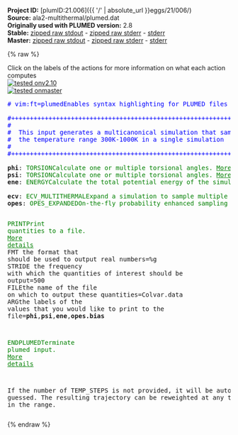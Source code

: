 **Project ID:** [plumID:21.006]({{ '/' | absolute_url }}eggs/21/006/)  
**Source:** ala2-multithermal/plumed.dat  
**Originally used with PLUMED version:** 2.8  
**Stable:** [zipped raw stdout](plumed.dat.plumed.stdout.txt.zip) - [zipped raw stderr](plumed.dat.plumed.stderr.txt.zip) - [stderr](plumed.dat.plumed.stderr)  
**Master:** [zipped raw stdout](plumed.dat.plumed_master.stdout.txt.zip) - [zipped raw stderr](plumed.dat.plumed_master.stderr.txt.zip) - [stderr](plumed.dat.plumed_master.stderr)  

{% raw %}
<div class="plumedpreheader">
<div class="headerInfo" id="value_details_data/ala2-multithermal/plumed.dat"> Click on the labels of the actions for more information on what each action computes </div>
<div class="containerBadge">
<div class="headerBadge"><a href="plumed.dat.plumed.stderr"><img src="https://img.shields.io/badge/v2.10-passing-green.svg" alt="tested onv2.10" /></a></div>
<div class="headerBadge"><a href="plumed.dat.plumed_master.stderr"><img src="https://img.shields.io/badge/master-passing-green.svg" alt="tested onmaster" /></a></div>
</div>
</div>
<pre class="plumedlisting">
<span class="plumedtooltip" style="color:blue"># vim:ft=plumed<span class="right">Enables syntax highlighting for PLUMED files in vim. See <a href="https://www.plumed.org/doc-master/user-doc/html/vim">here for more details. </a><i></i></span></span>
<br/><span style="color:blue" class="comment">#+++++++++++++++++++++++++++++++++++++++++++++++++++++++++++++++++#</span>
<span style="color:blue" class="comment">#                                                                 #</span>
<span style="color:blue" class="comment">#  This input generates a multicanonical simulation that samples  #</span>
<span style="color:blue" class="comment">#  the temperature range 300K-1000K in a single simulation        #</span>
<span style="color:blue" class="comment">#                                                                 #</span>
<span style="color:blue" class="comment">#+++++++++++++++++++++++++++++++++++++++++++++++++++++++++++++++++#</span>
<br/><b name="data/ala2-multithermal/plumed.datphi" onclick='showPath("data/ala2-multithermal/plumed.dat","data/ala2-multithermal/plumed.datphi","data/ala2-multithermal/plumed.datphi","brown")'>phi</b>: <span class="plumedtooltip" style="color:green">TORSION<span class="right">Calculate one or multiple torsional angles. <a href="https://www.plumed.org/doc-master/user-doc/html/TORSION" style="color:green">More details</a><i></i></span></span> <span class="plumedtooltip">ATOMS<span class="right">the four atoms involved in the torsional angle<i></i></span></span>=5,7,9,15
<span style="display:none;" id="data/ala2-multithermal/plumed.datphi">The TORSION action with label <b>phi</b> calculates the following quantities:<table  align="center" frame="void" width="95%" cellpadding="5%"><tr><td width="5%"><b> Quantity </b>  </td><td><b> Description </b> </td></tr><tr><td width="5%">phi.value</td><td>the TORSION involving these atoms</td></tr></table></span><b name="data/ala2-multithermal/plumed.datpsi" onclick='showPath("data/ala2-multithermal/plumed.dat","data/ala2-multithermal/plumed.datpsi","data/ala2-multithermal/plumed.datpsi","brown")'>psi</b>: <span class="plumedtooltip" style="color:green">TORSION<span class="right">Calculate one or multiple torsional angles. <a href="https://www.plumed.org/doc-master/user-doc/html/TORSION" style="color:green">More details</a><i></i></span></span> <span class="plumedtooltip">ATOMS<span class="right">the four atoms involved in the torsional angle<i></i></span></span>=7,9,15,17
<span style="display:none;" id="data/ala2-multithermal/plumed.datpsi">The TORSION action with label <b>psi</b> calculates the following quantities:<table  align="center" frame="void" width="95%" cellpadding="5%"><tr><td width="5%"><b> Quantity </b>  </td><td><b> Description </b> </td></tr><tr><td width="5%">psi.value</td><td>the TORSION involving these atoms</td></tr></table></span><b name="data/ala2-multithermal/plumed.datene" onclick='showPath("data/ala2-multithermal/plumed.dat","data/ala2-multithermal/plumed.datene","data/ala2-multithermal/plumed.datene","brown")'>ene</b>: <span class="plumedtooltip" style="color:green">ENERGY<span class="right">Calculate the total potential energy of the simulation box. <a href="https://www.plumed.org/doc-master/user-doc/html/ENERGY" style="color:green">More details</a><i></i></span></span>
<br/><span style="display:none;" id="data/ala2-multithermal/plumed.datene">The ENERGY action with label <b>ene</b> calculates something</span><b name="data/ala2-multithermal/plumed.datecv" onclick='showPath("data/ala2-multithermal/plumed.dat","data/ala2-multithermal/plumed.datecv","data/ala2-multithermal/plumed.datecv","brown")'>ecv</b>: <span class="plumedtooltip" style="color:green">ECV_MULTITHERMAL<span class="right">Expand a simulation to sample multiple temperatures simultaneously. <a href="https://www.plumed.org/doc-master/user-doc/html/ECV_MULTITHERMAL" style="color:green">More details</a><i></i></span></span> <span class="plumedtooltip">ARG<span class="right">the label of the internal energy of the system<i></i></span></span>=<b name="data/ala2-multithermal/plumed.datene">ene</b> <span class="plumedtooltip">TEMP_MAX<span class="right">the maximum of the temperature range<i></i></span></span>=1000 <span class="plumedtooltip">TEMP_STEPS<span class="right">the number of steps in temperature<i></i></span></span>=4
<span style="display:none;" id="data/ala2-multithermal/plumed.datecv">The ECV_MULTITHERMAL action with label <b>ecv</b> calculates the following quantities:<table  align="center" frame="void" width="95%" cellpadding="5%"><tr><td width="5%"><b> Quantity </b>  </td><td><b> Description </b> </td></tr><tr><td width="5%">ecv..#!custom</td><td>the names of the output components for this action depend on the actions input file see the example inputs below for details</td></tr></table></span><b name="data/ala2-multithermal/plumed.datopes" onclick='showPath("data/ala2-multithermal/plumed.dat","data/ala2-multithermal/plumed.datopes","data/ala2-multithermal/plumed.datopes","brown")'>opes</b>: <span class="plumedtooltip" style="color:green">OPES_EXPANDED<span class="right">On-the-fly probability enhanced sampling with expanded ensembles for the target distribution. <a href="https://www.plumed.org/doc-master/user-doc/html/OPES_EXPANDED" style="color:green">More details</a><i></i></span></span> <span class="plumedtooltip">ARG<span class="right">the label of the ECVs that define the expansion<i></i></span></span>=<b name="data/ala2-multithermal/plumed.datecv">ecv.*</b> <span class="plumedtooltip">PACE<span class="right">how often the bias is updated<i></i></span></span>=500 <span class="plumedtooltip">FILE<span class="right"> a file with the estimate of the relative Delta F for each component of the target and of the global c(t)<i></i></span></span>=DeltaFs.data <span class="plumedtooltip">STATE_WFILE<span class="right">write to this file the Delta F estimates and all the info needed to RESTART the simulation<i></i></span></span>=State.data

<span style="display:none;" id="data/ala2-multithermal/plumed.datopes">The OPES_EXPANDED action with label <b>opes</b> calculates the following quantities:<table  align="center" frame="void" width="95%" cellpadding="5%"><tr><td width="5%"><b> Quantity </b>  </td><td><b> Description </b> </td></tr><tr><td width="5%">opes.bias</td><td>the instantaneous value of the bias potential</td></tr></table></span><span class="plumedtooltip" style="color:green">PRINT<span class="right">Print quantities to a file. <a href="https://www.plumed.org/doc-master/user-doc/html/PRINT" style="color:green">More details</a><i></i></span></span> <span class="plumedtooltip">FMT<span class="right"> the format that should be used to output real numbers<i></i></span></span>=%g <span class="plumedtooltip">STRIDE<span class="right"> the frequency with which the quantities of interest should be output<i></i></span></span>=500 <span class="plumedtooltip">FILE<span class="right">the name of the file on which to output these quantities<i></i></span></span>=Colvar.data <span class="plumedtooltip">ARG<span class="right">the labels of the values that you would like to print to the file<i></i></span></span>=<b name="data/ala2-multithermal/plumed.datphi">phi</b>,<b name="data/ala2-multithermal/plumed.datpsi">psi</b>,<b name="data/ala2-multithermal/plumed.datene">ene</b>,<b name="data/ala2-multithermal/plumed.datopes">opes.bias</b>

<span style="display:none;" id="data/ala2-multithermal/plumed.dat">The PRINT action with label <b></b> calculates something</span><span class="plumedtooltip" style="color:green">ENDPLUMED<span class="right">Terminate plumed input. <a href="https://www.plumed.org/doc-master/user-doc/html/ENDPLUMED" style="color:green">More details</a><i></i></span></span><span style="color:blue" class="comment">

If the number of TEMP_STEPS is not provided, it will be automatically guessed.
The resulting trajectory can be reweighted at any temperature in the range.
</span></pre>
{% endraw %}
